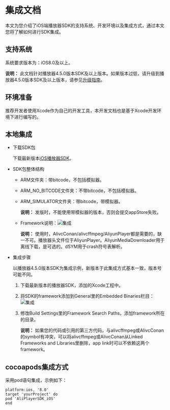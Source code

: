 # 集成文档

本文为您介绍了iOS端播放器SDK的支持系统、开发环境以及集成方式，通过本文您将了解如何进行SDK集成。

## 支持系统

系统要求版本为：iOS8.0及以上。

**说明：** 此文档针对播放器4.5.0版本SDK及以上版本。如果版本过低，请升级到播放器4.5.0版本SDK及以上版本，请参见[升级指南](/cn.zh-CN/播放器SDK/iOS播放器/播放器3.x.x升级到4.5.0版本指南.md)。

## 环境准备

推荐开发者使用Xcode作为自己的开发工具，本开发文档也是基于Xcode开发环境下进行编写的。

## 本地集成

-   下载SDK包

    下载最新版本[iOS播放器SDK](/cn.zh-CN/SDK下载/播放器SDK发布历史/iOS播放器SDK.md)。

-   SDK包整体结构
    -   ARM文件夹：带bitcode，不包括模拟器。
    -   ARM\_NO\_BITCODE文件夹：不带bitcode，不包括模拟器。
    -   ARM\_SIMULATOR文件夹：带bitcode，带模拟器。

        **说明：** 发版时，不能使用带模拟器的版本，否则会提交appStore失败。

    -   Framework说明：![集成](https://static-aliyun-doc.oss-accelerate.aliyuncs.com/assets/img/zh-CN/3578755061/p174758.png)

        **说明：** 使用时，AlivcConan/alivcffmpeg/AliyunPlayer都是需要的，缺一不可。播放器头文件位于AliyunPlayer。AliyunMediaDownloader用于离线下载，是可选的。dSYM用于crash符号表解析。

-   集成步骤

    以播放器4.5.0版本SDK为集成示例，新版本于此集成方式基本一致，版本号可能不同。

    1.  下载最新版本的播放器SDK，添加的Xcode工程中。
    2.  将SDK的framework添加到General里的Embedded Binaries栏目：![集成](https://static-aliyun-doc.oss-accelerate.aliyuncs.com/assets/img/zh-CN/3578755061/p174759.png)
    3.  修改Build Settings里的Framework Search Paths，添加framework所在的目录。

        **说明：** 如果您的代码或引用的第三方代码，与alivcffmpeg或AlivcConan的symbol有冲突，可以将alivcffmpeg或AlivcConan从Linked Frameworks and Libraries里删除，app link时可以不依赖这两个framework。


## cocoapods集成方式

采用pod语句集成，示例如下：

```
platform:ios, '8.0'
target 'yourProject' do
pod 'AliPlayerSDK_iOS'
end
```

